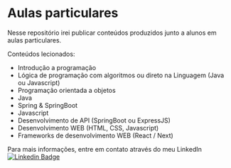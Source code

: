 # Aulas particulares

Nesse repositório irei publicar conteúdos produzidos junto a alunos em aulas particulares.

Conteúdos lecionados:

* Introdução a programação
* Lógica de programação com algoritmos ou direto na Linguagem (Java ou Javascript)
* Programação orientada a objetos
* Java
* Spring & SpringBoot
* Javascript
* Desenvolvimento de API (SpringBoot ou ExpressJS)
* Desenvolvimento WEB (HTML, CSS, Javascript)
* Frameworks de desenvolvimento WEB (React / Next)

Para mais informações, entre em contato através do meu LinkedIn
[![Linkedin Badge](https://img.shields.io/badge/-Rafhael%20Barabas-blue?style=flat-square&logo=Linkedin&logoColor=white&link=https://www.linkedin.com/in/rafhael-andrade-barabas-9ab1547a/)](https://www.linkedin.com/in/rafhael-andrade-barabas-9ab1547a/)
